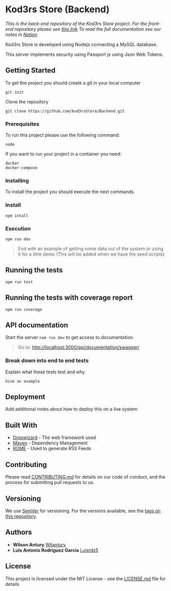 # Kod3rs Store (Backend)

*This is the back-end repository of the Kod3rs Store project. 
For the front-end repository please see [this link](https://github.com/kod3rsStore/Frontend)
To read the full documentation see our notes in [Notion](https://www.notion.so/Kod3rs-Store-c7223ee165974827b5577b7ce00967a3)*

Kod3rs Store is developed using Nodejs connecting a MySQL database.

This server implements security using Passport js using Json Web Tokens.


## Getting Started

To get the project you should create a git in your local computer

```
git init
```
Clone the repository

```
git clone https://github.com/kod3rsStore/Backend.git
```

### Prerequisites

To run this project please use the following command:
```
node
```

If you want to run your project in a container you need:

```
docker 
docker-compose
```

### Installing

To install the project you should execute the next commands.

### Install

```
npm intall
```

### Execution

```
npm run dev
```

>End with an example of getting some data out of the system or using it for a little demo
(This will be added when we have the seed scripts)

## Running the tests

```
npm run test
```
## Running the tests with coverage report

```
npm run coverage
```
## API documentation
Start the server ``` nom run dev ``` to get access to documentation.
> Go to:  [http://localhost:3000/api/documentation/swagger/](http://localhost:3000/api/documentation/swagger/)

### Break down into end to end tests

Explain what these tests test and why

```
Give an example
```

## Deployment

Add additional notes about how to deploy this on a live system

## Built With

* [Dropwizard](http://www.dropwizard.io/1.0.2/docs/) - The web framework used
* [Maven](https://maven.apache.org/) - Dependency Management
* [ROME](https://rometools.github.io/rome/) - Used to generate RSS Feeds

## Contributing

Please read [CONTRIBUTING.md](https://gist.github.com/PurpleBooth/b24679402957c63ec426) for details on our code of conduct, and the process for submitting pull requests to us.

## Versioning

We use [SemVer](http://semver.org/) for versioning. For the versions available, see the [tags on this repository](https://github.com/your/project/tags). 

## Authors

* **Wilson Antury**  [Wilantury](https://github.com/wilantury)
* **Luis Antonio Rodriguez Garcia**  [Luisrdz5](https://github.com/luisrdz5)


## License

This project is licensed under the MIT License - see the [LICENSE.md](LICENSE.md) file for details
